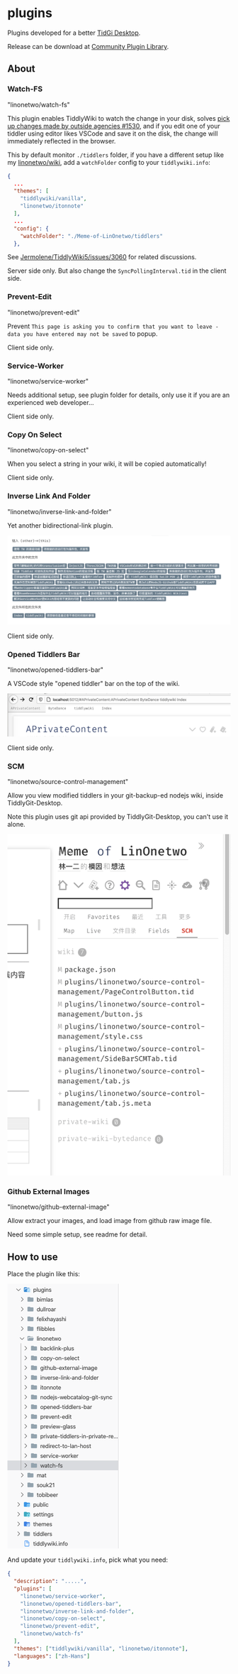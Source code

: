 # plugins

Plugins developed for a better [TidGi Desktop](https://github.com/tiddly-gittly/TidGi-Desktop).

Release can be download at [Community Plugin Library](https://github.com/tiddly-gittly/TiddlyWiki-CPL).

## About

### Watch-FS

"linonetwo/watch-fs"

This plugin enables TiddlyWiki to watch the change in your disk, solves [pick up changes made by outside agencies #1530](https://github.com/Jermolene/TiddlyWiki5/issues/1530), and if you edit one of your tiddler using editor likes VSCode and save it on the disk, the change will immediately reflected in the browser.

This by default monitor `./tiddlers` folder, if you have a different setup like my [linonetwo/wiki](https://github.com/linonetwo/wiki), add a `watchFolder` config to your `tiddlywiki.info`:

```json
{
  ...
  "themes": [
    "tiddlywiki/vanilla",
    "linonetwo/itonnote"
  ],
  ...
  "config": {
    "watchFolder": "./Meme-of-LinOnetwo/tiddlers"
  },
```

See [Jermolene/TiddlyWiki5/issues/3060](https://github.com/Jermolene/TiddlyWiki5/issues/3060) for related discussions.

Server side only. But also change the `SyncPollingInterval.tid` in the client side.

### Prevent-Edit

"linonetwo/prevent-edit"

Prevent `This page is asking you to confirm that you want to leave - data you have entered may not be saved` to popup.

Client side only.

### Service-Worker

"linonetwo/service-worker"

Needs additional setup, see plugin folder for details, only use it if you are an experienced web developer...

Client side only.

### Copy On Select

"linonetwo/copy-on-select"

When you select a string in your wiki, it will be copied automatically!

Client side only.

### Inverse Link And Folder

"linonetwo/inverse-link-and-folder"

Yet another bidirectional-link plugin.

![Inverse Link And Folder Screenshot](./docs/img/inverse-link-and-folder.png)

Client side only.

### Opened Tiddlers Bar

"linonetwo/opened-tiddlers-bar"

A VSCode style "opened tiddler" bar on the top of the wiki.

![Opened Tiddlers Bar Screenshot](./docs/img/opened-tiddlers-bar.png)

Client side only.

### SCM

"linonetwo/source-control-management"

Allow you view modified tiddlers in your git-backup-ed nodejs wiki, inside TiddlyGit-Desktop.

Note this plugin uses git api provided by TiddlyGit-Desktop, you can't use it alone.

![SCM Screenshot](./docs/img/scm.png)

### Github External Images

"linonetwo/github-external-image"

Allow extract your images, and load image from github raw image file.

Need some simple setup, see readme for detail.

## How to use

Place the plugin like this:

![Folder Structure](./docs/img/folder-structure.png)

And update your `tiddlywiki.info`, pick what you need:

```json
{
  "description": ".....",
  "plugins": [
    "linonetwo/service-worker",
    "linonetwo/opened-tiddlers-bar",
    "linonetwo/inverse-link-and-folder",
    "linonetwo/copy-on-select",
    "linonetwo/prevent-edit",
    "linonetwo/watch-fs"
  ],
  "themes": ["tiddlywiki/vanilla", "linonetwo/itonnote"],
  "languages": ["zh-Hans"]
}
```
